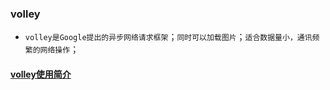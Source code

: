 ### volley
+ `volley是Google提出的异步网络请求框架`；`同时可以加载图片`；`适合数据量小，通讯频繁的网络操作`；
#### [volley使用简介](https://github.com/ningbaoqi/ComputerNetWork/commit/dcf88d5b03783173cce42912d1543a709f7beb0e)
